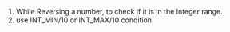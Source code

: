 1. While Reversing a number, to check if it is in the Integer range.
2. use INT_MIN/10 or INT_MAX/10 condition
